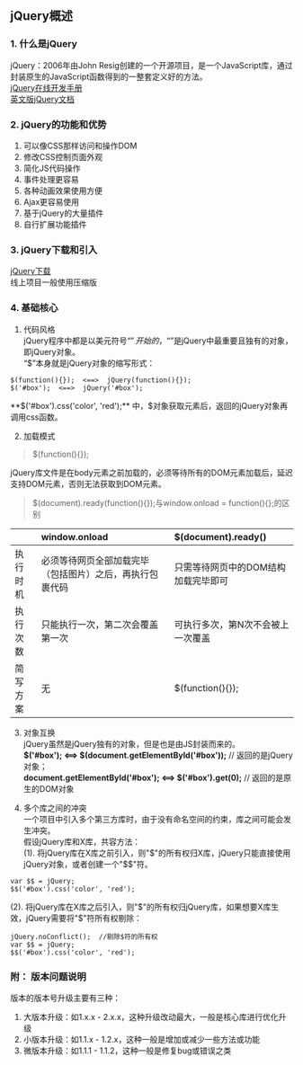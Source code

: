 ## jQuery概述
### 1. 什么是jQuery
jQuery：2006年由John Resig创建的一个开源项目，是一个JavaScript库，通过封装原生的JavaScript函数得到的一整套定义好的方法。  
[jQuery在线开发手册](http://t.mb5u.com/jquery)  
[英文版jQuery文档](http://api.jquery.com)  

### 2. jQuery的功能和优势
1. 可以像CSS那样访问和操作DOM
2. 修改CSS控制页面外观
3. 简化JS代码操作
4. 事件处理更容易
5. 各种动画效果使用方便
6. Ajax更容易使用
7. 基于jQuery的大量插件
8. 自行扩展功能插件

### 3. jQuery下载和引入
[jQuery下载](https://jquery.com/)  
线上项目一般使用压缩版

### 4. 基础核心
1. 代码风格  
jQuery程序中都是以美元符号“$”开始的，“$”是jQuery中最重要且独有的对象，即jQuery对象。  
“$”本身就是jQuery对象的缩写形式：  
```
$(function(){});  <==>  jQuery(function(){});  
$('#box');  <==>  jQuery('#box');
```
**$('#box').css('color', 'red');** 中，$对象获取元素后，返回的jQuery对象再调用css函数。

2. 加载模式  
> $(function(){});

jQuery库文件是在body元素之前加载的，必须等待所有的DOM元素加载后，延迟支持DOM元素，否则无法获取到DOM元素。  

>   $(document).ready(function(){});与window.onload = function(){};的区别

|      | window.onload | $(document).ready() |
| -- | :-- | :-- |
| 执行时机 | 必须等待网页全部加载完毕（包括图片）之后，再执行包裹代码 | 只需等待网页中的DOM结构加载完毕即可 |
| 执行次数 | 只能执行一次，第二次会覆盖第一次 | 可执行多次，第N次不会被上一次覆盖 |
| 简写方案 | 无 | $(function(){}); |

3. 对象互换  
jQuery虽然是jQuery独有的对象，但是也是由JS封装而来的。  
**$('#box'); <==> $(document.getElementById('#box'));** // 返回的是jQuery对象；  
**document.getElementById('#box'); <==> $('#box').get(0);**  // 返回的是原生的DOM对象

4. 多个库之间的冲突  
一个项目中引入多个第三方库时，由于没有命名空间的约束，库之间可能会发生冲突。  
假设jQuery库和X库，共容方法：  
(1). 将jQuery库在X库之前引入，则"$"的所有权归X库，jQuery只能直接使用jQuery对象，或者创建一个"$$"符。  
```
var $$ = jQuery;  
$$('#box').css('color', 'red');  
```
(2). 将jQuery库在X库之后引入，则"$"的所有权归jQuery库，如果想要X库生效，jQuery需要将"$"符所有权剔除：  
```
jQuery.noConflict();  //剔除$符的所有权  
var $$ = jQuery;  
$$('#box').css('color', 'red');  
```





### 附： 版本问题说明
版本的版本号升级主要有三种：
1. 大版本升级：如1.x.x - 2.x.x，这种升级改动最大，一般是核心库进行优化升级
2. 小版本升级：如1.1.x - 1.2.x，这种一般是增加或减少一些方法或功能
3. 微版本升级：如1.1.1 - 1.1.2，这种一般是修复bug或错误之类
